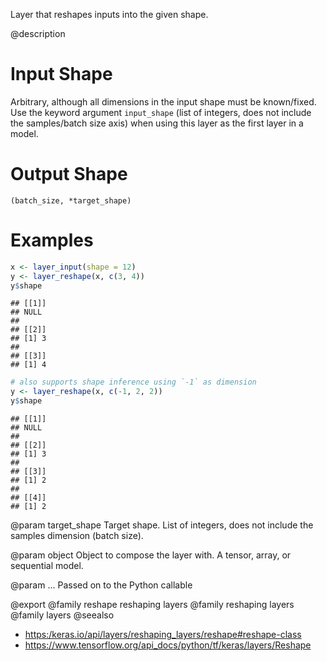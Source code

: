 Layer that reshapes inputs into the given shape.

@description

# Input Shape
Arbitrary, although all dimensions in the input shape must be
known/fixed. Use the keyword argument `input_shape` (list of integers,
does not include the samples/batch size axis) when using this layer as
the first layer in a model.

# Output Shape
`(batch_size, *target_shape)`

# Examples

```r
x <- layer_input(shape = 12)
y <- layer_reshape(x, c(3, 4))
y$shape
```

```
## [[1]]
## NULL
##
## [[2]]
## [1] 3
##
## [[3]]
## [1] 4
```


```r
# also supports shape inference using `-1` as dimension
y <- layer_reshape(x, c(-1, 2, 2))
y$shape
```

```
## [[1]]
## NULL
##
## [[2]]
## [1] 3
##
## [[3]]
## [1] 2
##
## [[4]]
## [1] 2
```

@param target_shape
Target shape. List of integers, does not include the
samples dimension (batch size).

@param object
Object to compose the layer with. A tensor, array, or sequential model.

@param ...
Passed on to the Python callable

@export
@family reshape reshaping layers
@family reshaping layers
@family layers
@seealso
+ <https:/keras.io/api/layers/reshaping_layers/reshape#reshape-class>
+ <https://www.tensorflow.org/api_docs/python/tf/keras/layers/Reshape>

